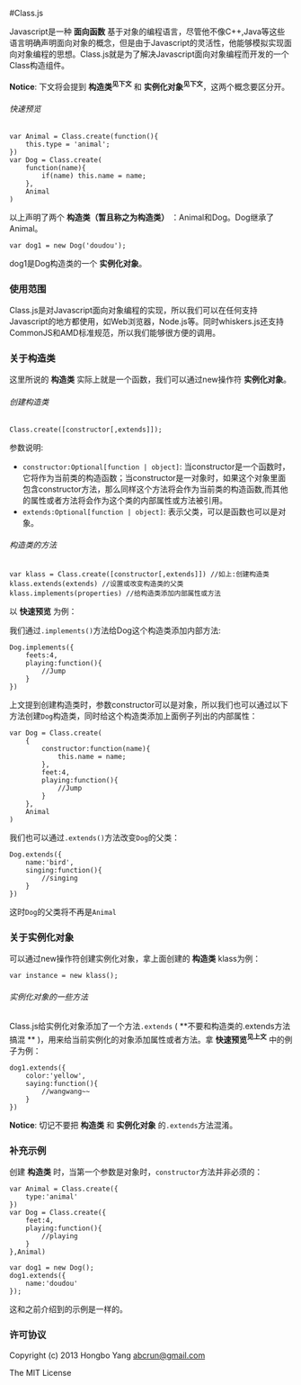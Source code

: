 #Class.js

Javascript是一种 **面向函数** 基于对象的编程语言，尽管他不像C++,Java等这些语言明确声明面向对象的概念，但是由于Javascript的灵活性，他能够模拟实现面向对象编程的思想。Class.js就是为了解决Javascript面向对象编程而开发的一个Class构造组件。

**Notice**: 下文将会提到 **构造类<sup>见下文</sup>** 和 **实例化对象<sup>见下文</sup>**，这两个概念要区分开。

###### 快速预览

	var Animal = Class.create(function(){
		this.type = 'animal';
	})
	var Dog = Class.create(
		function(name){
			if(name) this.name = name;
		},
		Animal
	)

以上声明了两个 **构造类（暂且称之为构造类）** ：Animal和Dog。Dog继承了Animal。

	var dog1 = new Dog('doudou');

dog1是Dog构造类的一个 **实例化对象**。

### 使用范围

Class.js是对Javascript面向对象编程的实现，所以我们可以在任何支持Javascript的地方都使用，如Web浏览器，Node.js等。同时whiskers.js还支持CommonJS和AMD标准规范，所以我们能够很方便的调用。

### 关于构造类

这里所说的 **构造类** 实际上就是一个函数，我们可以通过new操作符 **实例化对象**。

###### 创建构造类

	Class.create([constructor[,extends]]);

参数说明:

- `constructor:Optional[function | object]`: 当constructor是一个函数时，它将作为当前类的构造函数；当constructor是一对象时，如果这个对象里面包含constructor方法，那么同样这个方法将会作为当前类的构造函数,而其他的属性或者方法将会作为这个类的内部属性或方法被引用。
- `extends:Optional[function | object]`: 表示父类，可以是函数也可以是对象。

###### 构造类的方法

	var klass = Class.create([constructor[,extends]]) //如上:创建构造类
	klass.extends(extends) //设置或改变构造类的父类
	klass.implements(properties) //给构造类添加内部属性或方法

以 **快速预览** 为例：

我们通过`.implements()`方法给Dog这个构造类添加内部方法:

	Dog.implements({
		feets:4,
		playing:function(){
			//Jump
		}
	})

上文提到创建构造类时，参数constructor可以是对象，所以我们也可以通过以下方法创建`Dog`构造类，同时给这个构造类添加上面例子列出的内部属性：

	var Dog = Class.create(
		{
			constructor:function(name){
				this.name = name;
			},
			feet:4,
			playing:function(){
				//Jump
			}
		},
		Animal
	)

我们也可以通过`.extends()`方法改变`Dog`的父类：

	Dog.extends({
		name:'bird',
		singing:function(){
			//singing
		}
	})

这时`Dog`的父类将不再是`Animal`

### 关于实例化对象

可以通过new操作符创建实例化对象，拿上面创建的 **构造类** klass为例：

	var instance = new klass();

###### 实例化对象的一些方法

Class.js给实例化对象添加了一个方法`.extends` ( **不要和构造类的.extends方法搞混 ** )，用来给当前实例化的对象添加属性或者方法。拿 **快速预览<sup>见上文</sup>** 中的例子为例：

	dog1.extends({
		color:'yellow',
		saying:function(){
			//wangwang~~
		}
	})

**Notice**: 切记不要把 **构造类** 和 **实例化对象** 的`.extends`方法混淆。

### 补充示例

创建 **构造类** 时，当第一个参数是对象时，`constructor`方法并非必须的：

	var Animal = Class.create({
		type:'animal'
	})
	var Dog = Class.create({
		feet:4,
		playing:function(){
			//playing
		}
	},Animal)
	
	var dog1 = new Dog();
	dog1.extends({
		name:'doudou'
	});

这和之前介绍到的示例是一样的。

### 许可协议

Copyright (c) 2013 Hongbo Yang <abcrun@gmail.com>

The MIT License
